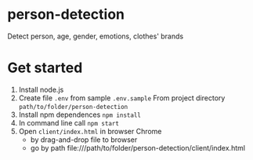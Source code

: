 # person-detection
Detect person, age, gender, emotions, clothes' brands 

# Get started
1. Install node.js
2. Create file `.env` from sample `.env.sample`
From project directory `path/to/folder/person-detection`
3. Install npm dependences `npm install`
4. In command line call `npm start` 
5. Open `client/index.html` in browser Chrome
    - by drag-and-drop file to browser 
    - go by path file:///path/to/folder/person-detection/client/index.html
